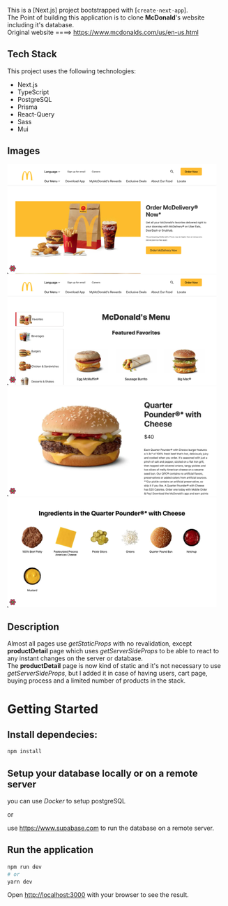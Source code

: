 This is a [Next.js] project bootstrapped with [`create-next-app`]. <br />
The Point of building this application is to clone **McDonald**'s website including it's database.<br />
Original website ====> https://www.mcdonalds.com/us/en-us.html

## Tech Stack

This project uses the following technologies:

- Next.js
- TypeScript
- PostgreSQL
- Prisma
- React-Query
- Sass
- Mui

## Images

<img src='/public/images/homepage.png' alt='homepage' width='480'/>
<img src='/public/images/menu.png' alt='menu' width='480'/>
<img src='/public/images/productDetail.png' alt='productDetail' width='480'/>
<img src='/public/images/ingredients.png' alt='ingredients' width='480'/>

## Description

Almost all pages use _getStaticProps_ with no revalidation, except **productDetail** page which uses _getServerSideProps_ to be able to react to any instant changes on the server or database. <br />
The **productDetail** page is now kind of static and it's not necessary to use _getServerSideProps_, but I added it in case of having users, cart page, buying process and a limited number of products in the stack.

# Getting Started

## Install dependecies:

```bash
npm install
```

## Setup your database locally or on a remote server

you can use _Docker_ to setup postgreSQL

or

use https://www.supabase.com to run the database on a remote server.

## Run the application

```bash
npm run dev
# or
yarn dev
```

Open [http://localhost:3000](http://localhost:3000) with your browser to see the result.

